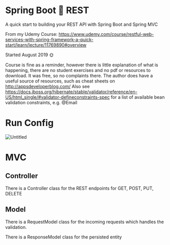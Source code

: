 # Spring Boot :boot: REST

A quick start to building your REST API with Spring Boot and Spring MVC

From my Udemy Course:  https://www.udemy.com/course/restful-web-services-with-spring-framework-a-quick-start/learn/lecture/11769890#overview

Started August 2019 :sun_with_face:

Course is fine as a reminder, however there is little explanation of what is happening, there are no student exercises and no pdf or resources to download.
It was free, so no complaints there.
The author does have a useful source of resources, such as cheat sheets on http://appsdeveloperblog.com/
Also see https://docs.jboss.org/hibernate/stable/validator/reference/en-US/html_single/#validator-defineconstraints-spec for a list of available bean validation constraints, e.g. @Email


# Run Config

![Untitled](https://user-images.githubusercontent.com/20191662/63378932-24fde400-c38b-11e9-9985-812f7cc55438.png)

# MVC
## Controller
There is a Controller class for the REST endpoints for GET, POST, PUT, DELETE
## Model
There is a RequestModel class for the incoming requests which handles the validation.

There is a ResponseModel class for the persisted entity

